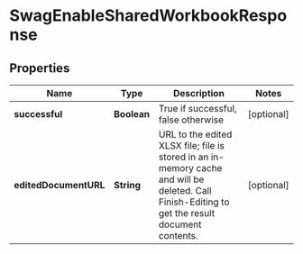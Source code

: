 
# SwagEnableSharedWorkbookResponse

## Properties
Name | Type | Description | Notes
------------ | ------------- | ------------- | -------------
**successful** | **Boolean** | True if successful, false otherwise |  [optional]
**editedDocumentURL** | **String** | URL to the edited XLSX file; file is stored in an in-memory cache and will be deleted.  Call Finish-Editing to get the result document contents. |  [optional]



